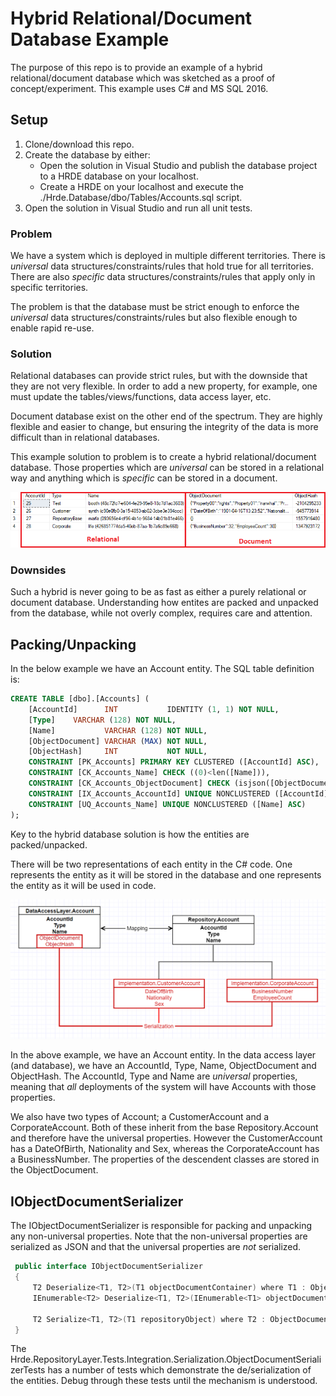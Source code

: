 # Hybrid Relational/Document Database Example

The purpose of this repo is to provide an example of a hybrid relational/document database which was sketched as a proof of concept/experiment. This example uses C# and MS SQL 2016.

## Setup

1. Clone/download this repo.
2. Create the database by either:
    * Open the solution in Visual Studio and publish the database project to a HRDE database on your localhost.
    * Create a HRDE on your localhost and execute the ./Hrde.Database/dbo/Tables/Accounts.sql script.
3. Open the solution in Visual Studio and run all unit tests.

### Problem

We have a system which is deployed in multiple different territories. There is *universal* data structures/constraints/rules that hold true for all territories. There are also *specific* data structures/constraints/rules that apply only in specific territories. 

The problem is that the database must be strict enough to enforce the *universal* data structures/constraints/rules but also flexible enough to enable rapid re-use.

### Solution

Relational databases can provide strict rules, but with the downside that they are not very flexible. In order to add a new property, for example, one must update the tables/views/functions, data access layer, etc.

Document database exist on the other end of the spectrum. They are highly flexible and easier to change, but ensuring the integrity of the data is more difficult than in relational databases.

This example solution to problem is to create a hybrid relational/document database. Those properties which are *universal* can be stored in a relational way and anything which is *specific* can be stored in a document.

![Relational/Document split example](Example.png)

### Downsides

Such a hybrid is never going to be as fast as either a purely relational or document database. Understanding how entites are packed and unpacked from the database, while not overly complex, requires care and attention. 
 
## Packing/Unpacking

In the below example we have an Account entity. The SQL table definition is:
```SQL
CREATE TABLE [dbo].[Accounts] (
    [AccountId]      INT           IDENTITY (1, 1) NOT NULL,
    [Type]    VARCHAR (128) NOT NULL,
    [Name]           VARCHAR (128) NOT NULL,
    [ObjectDocument] VARCHAR (MAX) NOT NULL,
    [ObjectHash]     INT           NOT NULL,
    CONSTRAINT [PK_Accounts] PRIMARY KEY CLUSTERED ([AccountId] ASC),
    CONSTRAINT [CK_Accounts_Name] CHECK ((0)<len([Name])),
    CONSTRAINT [CK_Accounts_ObjectDocument] CHECK (isjson([ObjectDocument])>(0)),
    CONSTRAINT [IX_Accounts_AccountId] UNIQUE NONCLUSTERED ([AccountId] ASC),
    CONSTRAINT [UQ_Accounts_Name] UNIQUE NONCLUSTERED ([Name] ASC)
);
```

Key to the hybrid database solution is how the entities are packed/unpacked. 

There will be two representations of each entity in the C# code. One represents the entity as it will be stored in the database and one represents the entity as it will be used in code.

![Object Document Container Explaination](ObjectDocumentContainerExplaination.png)

In the above example, we have an Account entity. In the data access layer (and database), we have an AccountId, Type, Name, ObjectDocument and ObjectHash. The AccountId, Type and Name are *universal* properties, meaning that *all* deployments of the system will have Accounts with those properties.

We also have two types of Account; a CustomerAccount and a CorporateAccount. Both of these inherit from the base Repository.Account and therefore have the universal properties. However the CustomerAccount has a DateOfBirth, Nationality and Sex, whereas the CorporateAccount has a BusinessNumber. The properties of the descendent classes are stored in the ObjectDocument.

## IObjectDocumentSerializer

The IObjectDocumentSerializer is responsible for packing and unpacking any non-universal properties. Note that the non-universal properties are serialized as JSON and that the universal properties are *not* serialized.

```C#
 public interface IObjectDocumentSerializer
 {
     T2 Deserialize<T1, T2>(T1 objectDocumentContainer) where T1 : ObjectDocumentContainer;
     IEnumerable<T2> Deserialize<T1, T2>(IEnumerable<T1> objectDocumentContainers) where T1 : ObjectDocumentContainer;

     T2 Serialize<T1, T2>(T1 repositoryObject) where T2 : ObjectDocumentContainer;
 }
```

The Hrde.RepositoryLayer.Tests.Integration.Serialization.ObjectDocumentSerializerTests has a number of tests which demonstrate the de/serialization of the entities. Debug through these tests until the mechanism is understood.

